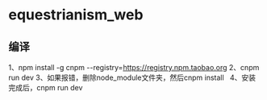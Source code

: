 # equestrianism_web

## 编译
1、npm install -g cnpm --registry=https://registry.npm.taobao.org
2、cnpm run dev
3、如果报错，删除node_module文件夹，然后cnpm install   
4、安装完成后，cnpm run dev
